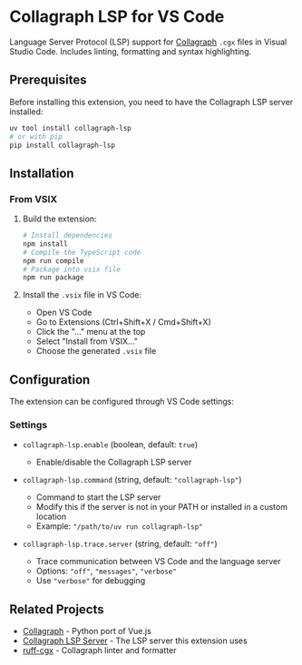 # Collagraph LSP for VS Code

Language Server Protocol (LSP) support for [Collagraph](https://github.com/fork-tongue/collagraph) `.cgx` files in Visual Studio Code. Includes linting, formatting and syntax highlighting.

## Prerequisites

Before installing this extension, you need to have the Collagraph LSP server installed:

```bash
uv tool install collagraph-lsp
# or with pip
pip install collagraph-lsp
```

## Installation

### From VSIX

1. Build the extension:
   ```bash
   # Install dependencies
   npm install
   # Compile the TypeScript code
   npm run compile
   # Package into vsix file
   npm run package
   ```

2. Install the `.vsix` file in VS Code:
   - Open VS Code
   - Go to Extensions (Ctrl+Shift+X / Cmd+Shift+X)
   - Click the "..." menu at the top
   - Select "Install from VSIX..."
   - Choose the generated `.vsix` file

## Configuration

The extension can be configured through VS Code settings:

### Settings

- `collagraph-lsp.enable` (boolean, default: `true`)
  - Enable/disable the Collagraph LSP server

- `collagraph-lsp.command` (string, default: `"collagraph-lsp"`)
  - Command to start the LSP server
  - Modify this if the server is not in your PATH or installed in a custom location
  - Example: `"/path/to/uv run collagraph-lsp"`

- `collagraph-lsp.trace.server` (string, default: `"off"`)
  - Trace communication between VS Code and the language server
  - Options: `"off"`, `"messages"`, `"verbose"`
  - Use `"verbose"` for debugging

## Related Projects

- [Collagraph](https://github.com/fork-tongue/collagraph) - Python port of Vue.js
- [Collagraph LSP Server](https://github.com/fork-tongue/collagraph-lsp) - The LSP server this extension uses
- [ruff-cgx](https://github.com/fork-tongue/ruff-cgx) - Collagraph linter and formatter
